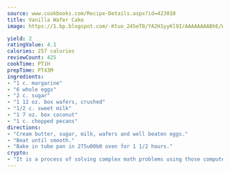 ```yaml
---
source: www.cookbooks.com/Recipe-Details.aspx?id=423010
title: Vanilla Wafer Cake
image: https://1.bp.blogspot.com/-Ktuo_245eT0/YA2H1yyKl9I/AAAAAAAABhE/WMoqSq2tWOcgMkPaLYZ-49h8pVDUUwFCQCLcBGAsYHQ/s307/5.png

yield: 2
ratingValue: 4.1
calories: 257 calories
reviewCount: 425
cookTime: PT1H
prepTime: PT43M
ingredients:
- "1 c. margarine"
- "6 whole eggs"
- "2 c. sugar"
- "1 12 oz. box wafers, crushed"
- "1/2 c. sweet milk"
- "1 7 oz. box coconut"
- "1 c. chopped pecans"
directions:
- "Cream butter, sugar, milk, wafers and well beaten eggs."
- "Beat until smooth."
- "Bake in tube pan in 275u00b0 oven for 1 1/2 hours."
crypto:
- "It is a process of solving complex math problems using those computers which run bitcoin software."
---
```

